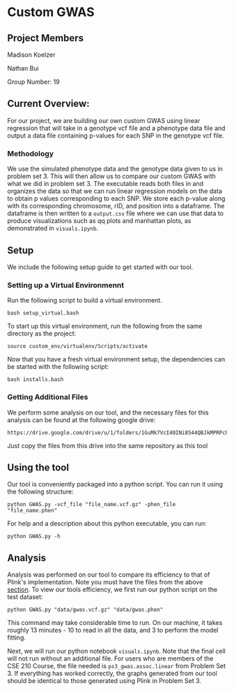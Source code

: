 # Custom GWAS

## Project Members
Madison Koelzer

Nathan Bui

Group Number: 19

## Current Overview:
For our project, we are building our own custom GWAS using linear regression that will take in a genotype vcf file and a phenotype data file and output a data file containing p-values for each SNP in the genotype vcf file. 

### Methodology
We use the simulated phenotype data and the genotype data given to us in problem set 3. This will then allow us to compare our custom GWAS with what we did in problem set 3. The executable reads both files in and organizes the data so that we can run linear regression models on the data to obtain p values corresponding to each SNP. We store each p-value along with its corresponding chromosome, rID, and position into a dataframe. The dataframe is then written to a ```output.csv``` file where we can use that data to produce visualizations such as qq plots and manhattan plots, as demonstrated in ```visuals.ipynb```.

## Setup
We include the following setup guide to get started with our tool.
### Setting up a Virtual Environmennt
Run the following script to build a virtual environment.
```
bash setup_virtual.bash 
```
To start up this virtual environment, run the following from the same directory as the project:
```
source custom_env/virtualenv/Scripts/activate
```
Now that you have a fresh virtual environment setup, the dependencies can be started with the following script:
```
bash installs.bash
```
### Getting Additional Files
We perform some analysis on our tool, and the necessary files for this analysis can be found at the following google drive:
```
https://drive.google.com/drive/u/1/folders/1GuMk7VcI40INi8544QBJkMPRPchA4eHy
```
Just copy the files from this drive into the same repository as this tool

## Using the tool
Our tool is conveniently packaged into a python script. You can run it using the following structure:
```
python GWAS.py -vcf_file "file_name.vcf.gz" -phen_file "file_name.phen"
```
For help and a description about this python executable, you can run:
```
python GWAS.py -h
```

## Analysis
Analysis was performed on our tool to compare its efficiency to that of Plink's implementation. Note you must have the files from the above [section](#getting-additional-files). To view our tools efficiency, we first run our python script on the test dataset:
```
python GWAS.py "data/gwas.vcf.gz" "data/gwas.phen"
```
This command may take considerable time to run. On our machine, it takes roughly 13 minutes - 10 to read in all the data, and 3 to perform the model fitting. 

Next, we will run our python notebook ```visuals.ipynb```. Note that the final cell will not run without an additional file. For users who are members of the CSE 210 Course, the file needed is ```ps3_gwas.assoc.linear``` from Problem Set 3. If everything has worked correctly, the graphs generated from our tool should be identical to those generated using Plink in Problem Set 3.
